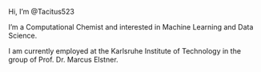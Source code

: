 Hi, I’m @Tacitus523

I’m a Computational Chemist and interested in Machine Learning and Data Science.

I am currently employed at the Karlsruhe Institute of Technology in the group of Prof. Dr. Marcus Elstner.
